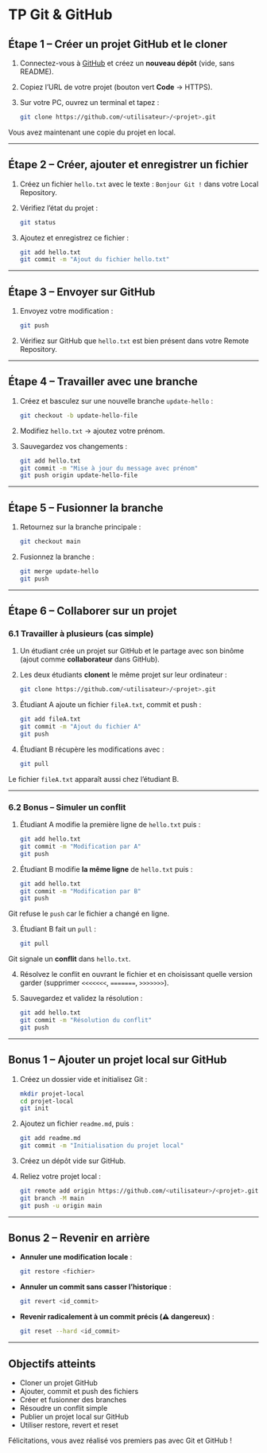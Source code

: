 # TP Git & GitHub

## Étape 1 – Créer un projet GitHub et le cloner
1. Connectez-vous à [GitHub](https://github.com) et créez un **nouveau dépôt** (vide, sans README).  
2. Copiez l’URL de votre projet (bouton vert **Code** → HTTPS).  
3. Sur votre PC, ouvrez un terminal et tapez :

   ```bash
   git clone https://github.com/<utilisateur>/<projet>.git
   ```
Vous avez maintenant une copie du projet en local.

---

## Étape 2 – Créer, ajouter et enregistrer un fichier
1. Créez un fichier `hello.txt` avec le texte : `Bonjour Git !` dans votre Local Repository.
2. Vérifiez l’état du projet :

   ```bash
   git status
   ```

3. Ajoutez et enregistrez ce fichier :

   ```bash
   git add hello.txt
   git commit -m "Ajout du fichier hello.txt"
   ```
---

## Étape 3 – Envoyer sur GitHub
1. Envoyez votre modification :

   ```bash
   git push
   ```

2. Vérifiez sur GitHub que `hello.txt` est bien présent dans votre Remote Repository.

---

## Étape 4 – Travailler avec une branche
1. Créez et basculez sur une nouvelle branche `update-hello` :

   ```bash
   git checkout -b update-hello-file
   ```

2. Modifiez `hello.txt` → ajoutez votre prénom.  
3. Sauvegardez vos changements :

   ```bash
   git add hello.txt
   git commit -m "Mise à jour du message avec prénom"
   git push origin update-hello-file
   ```

---

## Étape 5 – Fusionner la branche
1. Retournez sur la branche principale :

   ```bash
   git checkout main
   ```
2. Fusionnez la branche :

   ```bash
   git merge update-hello
   git push
   ```

---


## Étape 6 – Collaborer sur un projet

### 6.1 Travailler à plusieurs (cas simple)
1. Un étudiant crée un projet sur GitHub et le partage avec son binôme (ajout comme **collaborateur** dans GitHub).  
2. Les deux étudiants **clonent** le même projet sur leur ordinateur :  

   ```bash
   git clone https://github.com/<utilisateur>/<projet>.git
   ```  
3. Étudiant A ajoute un fichier `fileA.txt`, commit et push :  
   ```bash
   git add fileA.txt
   git commit -m "Ajout du fichier A"
   git push
   ```  
4. Étudiant B récupère les modifications avec :  
   ```bash
   git pull
   ```  
Le fichier `fileA.txt` apparaît aussi chez l’étudiant B.  

---

### 6.2 Bonus – Simuler un conflit
1. Étudiant A modifie la première ligne de `hello.txt` puis :  
   ```bash
   git add hello.txt
   git commit -m "Modification par A"
   git push
   ```  
2. Étudiant B modifie **la même ligne** de `hello.txt` puis :  
   ```bash
   git add hello.txt
   git commit -m "Modification par B"
   git push
   ```  
Git refuse le `push` car le fichier a changé en ligne.  

3. Étudiant B fait un `pull` :  
   ```bash
   git pull
   ```  
Git signale un **conflit** dans `hello.txt`.  

4. Résolvez le conflit en ouvrant le fichier et en choisissant quelle version garder (supprimer `<<<<<<<`, `=======`, `>>>>>>>`).  

5. Sauvegardez et validez la résolution :  
   ```bash
   git add hello.txt
   git commit -m "Résolution du conflit"
   git push
   ```

---

## Bonus 1 – Ajouter un projet local sur GitHub
1. Créez un dossier vide et initialisez Git :

   ```bash
   mkdir projet-local
   cd projet-local
   git init
   ```
2. Ajoutez un fichier `readme.md`, puis :
   ```bash
   git add readme.md
   git commit -m "Initialisation du projet local"
   ```
3. Créez un dépôt vide sur GitHub.  
4. Reliez votre projet local :
   ```bash
   git remote add origin https://github.com/<utilisateur>/<projet>.git
   git branch -M main
   git push -u origin main
   ```

---

## Bonus 2 – Revenir en arrière
- **Annuler une modification locale** :
  ```bash
  git restore <fichier>
  ```
- **Annuler un commit sans casser l’historique** :
  ```bash
  git revert <id_commit>
  ```
- **Revenir radicalement à un commit précis (⚠️ dangereux)** :
  ```bash
  git reset --hard <id_commit>
  ```

---

## Objectifs atteints
- Cloner un projet GitHub  
- Ajouter, commit et push des fichiers  
- Créer et fusionner des branches  
- Résoudre un conflit simple  
- Publier un projet local sur GitHub  
- Utiliser restore, revert et reset  

Félicitations, vous avez réalisé vos premiers pas avec Git et GitHub !
